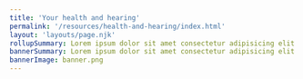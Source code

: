 ```yaml
---
title: 'Your health and hearing'
permalink: '/resources/health-and-hearing/index.html'
layout: 'layouts/page.njk'
rollupSummary: Lorem ipsum dolor sit amet consectetur adipisicing elit.
bannerSummary: Lorem ipsum dolor sit amet consectetur adipisicing elit.
bannerImage: banner.png
---
```

